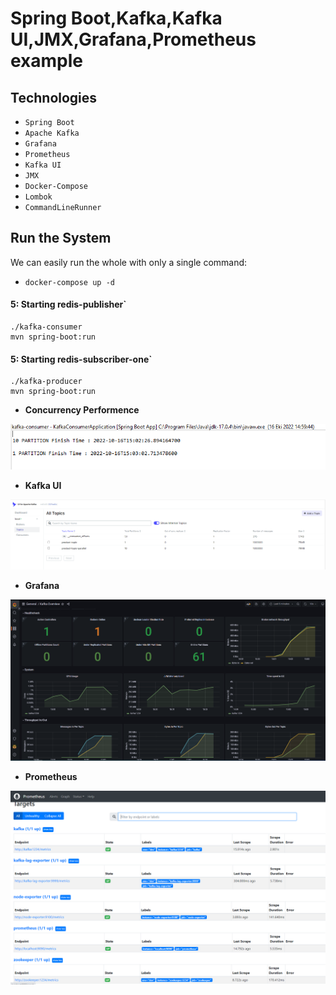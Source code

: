 # Spring Boot,Kafka,Kafka UI,JMX,Grafana,Prometheus example

Technologies
------------
- `Spring Boot`
- `Apache Kafka` 
- `Grafana`
- `Prometheus`
- `Kafka UI`
- `JMX`
- `Docker-Compose`
- `Lombok`
- `CommandLineRunner`

## Run the System

We can easily run the whole with only a single command:

* `docker-compose up -d`

#### 5: Starting redis-publisher`

```shell
./kafka-consumer
mvn spring-boot:run
```

#### 5: Starting redis-subscriber-one`

```shell
./kafka-producer
mvn spring-boot:run
```


- **Concurrency Performence**

![Concurrency Performence](https://github.com/tugayesilyurt/spring-kafka-jmx-grafana-concurrency/blob/main/assets/performence.PNG)

- **Kafka UI**

![Kafka UI](https://github.com/tugayesilyurt/spring-kafka-jmx-grafana-concurrency/blob/main/assets/kafkaui.PNG)

- **Grafana**

![Grafana](https://github.com/tugayesilyurt/spring-kafka-jmx-grafana-concurrency/blob/main/assets/grafana.PNG)

- **Prometheus**

![Prometheus](https://github.com/tugayesilyurt/spring-kafka-jmx-grafana-concurrency/blob/main/assets/prometheus.PNG)